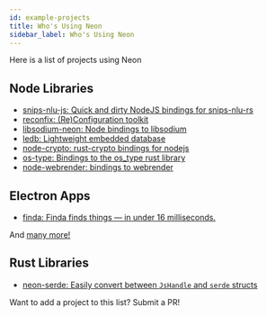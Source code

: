 ```yaml
---
id: example-projects
title: Who's Using Neon
sidebar_label: Who's Using Neon
---
```


Here is a list of projects using Neon

## Node Libraries
* [snips-nlu-js: Quick and dirty NodeJS bindings for snips-nlu-rs](https://github.com/ballwood/snips-nlu-js)
* [reconfix: (Re)Configuration toolkit](https://github.com/resin-io/reconfix)
* [libsodium-neon: Node bindings to libsodium](https://github.com/wireapp/libsodium-neon)
* [ledb: Lightweight embedded database](https://github.com/katyo/ledb)
* [node-crypto: rust-crypto bindings for nodejs](https://github.com/Brooooooklyn/node-crypto)
* [os-type: Bindings to the os_type rust library](https://github.com/amilajack/os-type)
* [node-webrender: bindings to webrender](https://github.com/cztomsik/node-webrender)

## Electron Apps
* [finda: Finda finds things — in under 16 milliseconds.](https://keminglabs.com/finda/)

And <a href="https://www.npmjs.com/browse/depended/neon-cli" target="_blank">many more!</a>

## Rust Libraries
* [neon-serde: Easily convert between `JsHandle` and `serde` structs](https://github.com/GabrielCastro/neon-serde)

Want to add a project to this list? Submit a PR!
